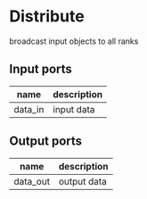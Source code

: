 Distribute
==========
broadcast input objects to all ranks

Input ports
-----------
|name|description|
|-|-|
|data_in|input data|

Output ports
------------
|name|description|
|-|-|
|data_out|output data|
